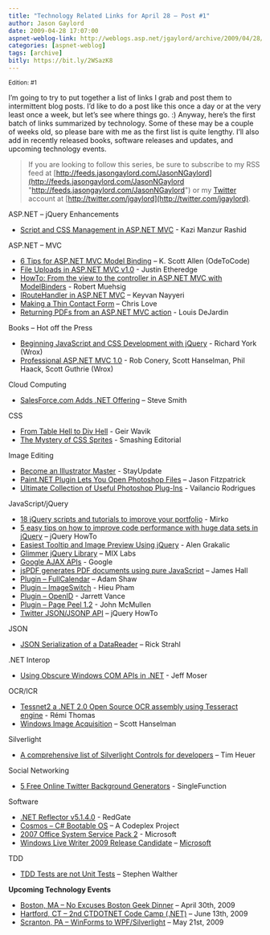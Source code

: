 ```yaml
---
title: "Technology Related Links for April 28 – Post #1"
author: Jason Gaylord
date: 2009-04-28 17:07:00
aspnet-weblog-link: http://weblogs.asp.net/jgaylord/archive/2009/04/28/technology-related-links-post-1.aspx
categories: [aspnet-weblog]
tags: [archive]
bitly: https://bit.ly/2WSazK8
---
```


<small>Edition: #1</small>

I’m going to try to put together a list of links I grab and post them to intermittent blog posts. I’d like to do a post like this once a day or at the very least once a week, but let’s see where things go. :) Anyway, here’s the first batch of links summarized by technology. Some of these may be a couple of weeks old, so please bare with me as the first list is quite lengthy. I’ll also add in recently released books, software releases and updates, and upcoming technology events.

> If you are looking to follow this series, be sure to subscribe to my RSS feed at [http://feeds.jasongaylord.com/JasonNGaylord](http://feeds.jasongaylord.com/JasonNGaylord "http://feeds.jasongaylord.com/JasonNGaylord") or my [Twitter](http://twitter.com/jgaylord) account at [http://twitter.com/jgaylord](http://twitter.com/jgaylord).

ASP.NET – jQuery Enhancements

- [Script and CSS Management in ASP.NET MVC](http://weblogs.asp.net/rashid/archive/2009/04/28/script-and-css-management-in-asp-net-mvc.aspx) - Kazi Manzur Rashid

ASP.NET – MVC

- [6 Tips for ASP.NET MVC Model Binding](http://odetocode.com/Blogs/scott/archive/2009/04/27/12788.aspx) – K. Scott Allen (OdeToCode)
- [File Uploads in ASP.NET MVC v1.0](http://www.codethinked.com/post/2009/04/02/File-Uploads-in-ASPNET-MVC-10-RTM.aspx) - Justin Etheredge
- [HowTo: From the view to the controller in ASP.NET MVC with ModelBinders](http://code-inside.de/blog-in/2009/04/06/howto-from-the-view-to-the-controller-in-aspnet-mvc-with-modelbinders/) - Robert Muehsig
- [IRouteHandler in ASP.NET MVC](http://nayyeri.net/blog/iroutehandler-in-asp-net-mvc/) – Keyvan Nayyeri
- [Making a Thin Contact Form](http://professionalaspnet.com/archive/2009/04/28/The-ASP.NET-Diet-Part-2-_1320_-Making-a-Thin-Contact-Form.aspx) – Chris Love
- [Returning PDFs from an ASP.NET MVC action](http://whereslou.com/2009/04/12/returning-pdfs-from-an-aspnet-mvc-action) - Louis DeJardin

Books – Hot off the Press

- [Beginning JavaScript and CSS Development with jQuery](http://www.wrox.com/WileyCDA/WroxTitle/Beginning-JavaScript-and-CSS-Development-with-jQuery.productCd-0470227796.html) - Richard York (Wrox)
- [Professional ASP.NET MVC 1.0](http://www.wrox.com/WileyCDA/WroxTitle/Professional-ASP-NET-MVC-1-0.productCd-0470384611.html) - Rob Conery, Scott Hanselman, Phil Haack, Scott Guthrie (Wrox)

Cloud Computing

- [SalesForce.com Adds .NET Offering](http://wiki.developerforce.com/index.php/CloudComputingForDotNet) – Steve Smith

CSS

- [From Table Hell to Div Hell](http://www.smashingmagazine.com/2009/04/08/from-table-hell-to-div-hell/) - Geir Wavik
- [The Mystery of CSS Sprites](http://www.smashingmagazine.com/2009/04/27/the-mystery-of-css-sprites-techniques-tools-and-tutorials/) - Smashing Editorial

Image Editing

- [Become an Illustrator Master](http://stayupdate.com/illustration-illustrator/become-an-illustration-master-60-adobe-illustrator-tutorials-and-resources/713) - StayUpdate
- [Paint.NET Plugin Lets You Open Photoshop Files](http://lifehacker.com/5224429/paintnet-plugin-lets-you-open-photoshop-files) – Jason Fitzpatrick
- [Ultimate Collection of Useful Photoshop Plug-Ins](http://www.smashingmagazine.com/2009/04/23/ultimate-collection-of-useful-photoshop-plug-ins/) - Vailancio Rodrigues

JavaScript/jQuery

- [18 jQuery scripts and tutorials to improve your portfolio](http://www.designer-daily.com/18-jquery-scripts-and-tutorials-to-improve-your-portfolio-2162/) - Mirko
- [5 easy tips on how to improve code performance with huge data sets in jQuery](http://jquery-howto.blogspot.com/2009/02/5-easy-tips-on-how-to-improve-code.html) – jQuery HowTo
- [Easiest Tooltip and Image Preview Using jQuery](http://cssglobe.com/post/1695/easiest-tooltip-and-image-preview-using-jquery) - Alen Grakalic
- [Glimmer jQuery Library](http://www.visitmix.com/Lab/Glimmer) – MIX Labs
- [Google AJAX APIs](http://code.google.com/apis/ajax/playground/) - Google
- [jsPDF generates PDF documents using pure JavaScript](http://code.google.com/p/jspdf/) – James Hall
- [Plugin – FullCalendar](http://arshaw.com/fullcalendar/) – Adam Shaw
- [Plugin – ImageSwitch](http://www.hieu.co.uk/blog/index.php/imageswitch/) - Hieu Pham
- [Plugin – OpenID](http://jvance.com/pages/JQueryOpenIDPlugin.xhtml) - Jarrett Vance
- [Plugin – Page Peel 1.2](http://smple.com/2009/01/30/jquery-page-peel-12/) - John McMullen
- [Twitter JSON/JSONP API](http://jquery-howto.blogspot.com/2009/04/twitter-jsonjsonp-api-url.html) – jQuery HowTo

JSON

- [JSON Serialization of a DataReader](http://west-wind.com/weblog/posts/737584.aspx) – Rick Strahl

.NET Interop

- [Using Obscure Windows COM APIs in .NET](http://www.moserware.com/2009/04/using-obscure-windows-com-apis-in-net.html) - Jeff Moser

OCR/ICR

- [Tessnet2 a .NET 2.0 Open Source OCR assembly using Tesseract engine](http://www.pixel-technology.com/freeware/tessnet2/) - Rémi Thomas
- [Windows Image Acquisition](http://blogs.msdn.com/coding4fun/archive/2006/10/31/912546.aspx) – Scott Hanselman

Silverlight

- [A comprehensive list of Silverlight Controls for developers](http://timheuer.com/blog/archive/2009/01/28/comprehensive-list-of-silverlight-controls.aspx) – Tim Heuer

Social Networking

- [5 Free Online Twitter Background Generators](http://singlefunction.com/5-free-online-twitter-background-generators/) - SingleFunction

Software

- [.NET Reflector v5.1.4.0](http://www.red-gate.com/products/reflector/) - RedGate
- [Cosmos – C# Bootable OS](http://www.codeplex.com/Cosmos/) – A Codeplex Project
- [2007 Office System Service Pack 2](http://support.microsoft.com/kb/968170) - Microsoft
- [Windows Live Writer 2009 Release Candidate](http://windowslivewriter.spaces.live.com/Blog/cns!D85741BB5E0BE8AA!1581.entry) – [Microsoft](http://microsoft.com/)

TDD

- [TDD Tests are not Unit Tests](http://stephenwalther.com/blog/archive/2009/04/11/tdd-tests-are-not-unit-tests.aspx) – Stephen Walther

**Upcoming Technology Events**

- [Boston, MA – No Excuses Boston Geek Dinner](http://www.nerddinner.com/323) – April 30th, 2009
- [Hartford, CT – 2nd CTDOTNET Code Camp (.NET)](http://ctdotnet.org/codecamp2.aspx) – June 13th, 2009
- [Scranton, PA – WinForms to WPF/Silverlight](http://dotnetvalley.com/events/eventdetails.aspx?eventid=80) – May 21st, 2009